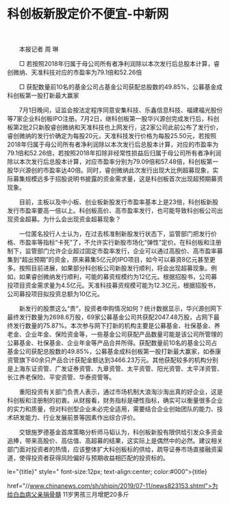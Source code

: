 # 科创板新股定价不便宜-中新网

　　

　　本报记者 周 琳

　　□ 若按照2018年归属于母公司所有者净利润除以本次发行后总股本计算，睿创微纳、天准科技对应的市盈率为79.1倍和52.26倍

　　□ 获配数量前10名的基金公司占基金公司获配总股数的49.85%，公募基金成科创板第一股打新最大赢家

　　7月1日晚间，证监会按法定程序同意安集科技、乐鑫信息科技、福建福光股份等7家企业科创板IPO注册。7月2日，继科创板第一股华兴源创完成发行后，科创板第2批2只新股睿创微纳和天准科技也上网发行，这2家公司此前公布了发行价，睿创微纳的发行价确定为每股20元，天准科技发行价格为每股25.50元，若按照2018年归属于母公司所有者净利润除以本次发行后总股本计算，对应的市盈率为79.1倍和52.26倍，若按照2018年扣除非经常性损益后归属于母公司所有者净利润除以本次发行后总股本计算，对应市盈率分别为79.09倍和57.48倍，科创板第一股华兴源创的市盈率达40倍。同时，睿创微纳此次发行出现大比例超募现象，实际募集规模远多于招股说明书披露的资金需求量，这是科创板首次出现超预期募资现象。

　　目前，主板以及中小板、创业板新股发行市盈率基本上是23倍，科创板新股发行市盈率要高一倍以上。科创板高价、高市盈率发行，也可能导致科创板公司出现资金超募。为什么会出现资金超募现象？

　　一位匿名投行人士认为，在过去核准制新股发行状态下，监管部门把发行价格、市盈率等指标“卡死”了，不允许实行新股市场化“弹性”定价。在科创板和注册制下，监管部门允许企业超过固定市盈率发行，企业可以通过高股价、高市盈率募集到“超出预期”的资金，原来募集5亿元的IPO项目，如今可以募资8亿元甚至更多。按照目前进展，如果部分科创板公司新股发行顺利，将会出现超募现象。例如，如果睿创微纳发行顺利，可能的募资规模约为12亿元。根据招股书，公司募投项目资金需求量为4.5亿元。天准科技募资规模可能为12.3亿元，根据招股书，公司募投项目拟投资总额为10亿元。

　　新发行的股票这么“贵”，投资者申购情况如何？统计数据显示，华兴源创网下最终发行数量为2698.6万股，69家公募基金公司共获配2047.48万股，占网下最终发行数量的75.87%。本次参与网下打新的机构主要是公募基金、社保基金、养老金、企业年金、保险资金等，一些基金公司获配产品数量可能是该公司所管理的公募基金、社保基金、企业年金等产品合并所得。获配数量前10名的基金公司占基金公司获配总股数的49.85%，公募基金成科创板第一股打新最大赢家，如泰康资管旗下60余只产品合计获配金额达到3466.23万元。其他获配较多的机构分别是上海东证资管、广发证券资管、九章资管、太平资管、阳光资管、太平洋资管、长江养老保险、平安资管、华泰资管等。

　　重阳投资有关部门负责人表示，通过市场机制大浪淘沙淘出真的好企业，这是科创板和注册制的初衷。从财报看，财务指标是硬性指标，确实可以衡量很多企业的实力和质量，但对科创型企业未必完全适用，需要结合企业创始团队的能力、技术研发能力、行业发展前景等因素作出综合评价。

　　交银施罗德基金首席策略分析师马韬认为，科创板新股有限供给引发众多资金追捧，带来高股价、高估值、高超募的结果，这实际上是偶然中的必然。建议相关部门面对投资者的热情，应该整体扩大科创板标的供给，疏导证券市场直接融资渠道，使得投资者获得风险偏好与预期收益相匹配的投资标的。

le="{title}" style=" font-size:12px; text-align:center; color:#000">{title}

href="//www.chinanews.com/sh/shipin/2019/07-11/news823153.shtml">为给白血病父亲捐骨髓 11岁男孩三月增肥20多斤
